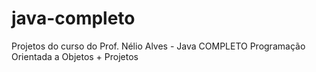 # java-completo
Projetos do curso do Prof. Nélio Alves - Java COMPLETO Programação Orientada a Objetos + Projetos
